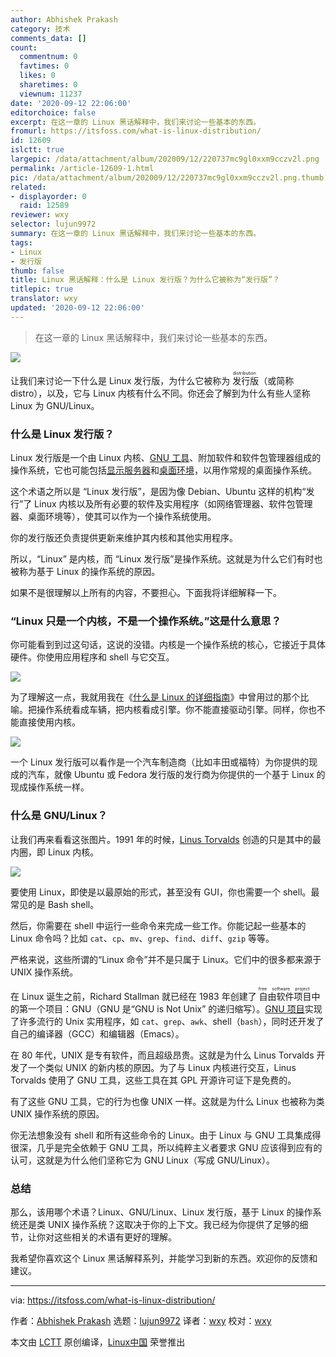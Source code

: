 ```yaml
---
author: Abhishek Prakash
category: 技术
comments_data: []
count:
  commentnum: 0
  favtimes: 0
  likes: 0
  sharetimes: 0
  viewnum: 11237
date: '2020-09-12 22:06:00'
editorchoice: false
excerpt: 在这一章的 Linux 黑话解释中，我们来讨论一些基本的东西。
fromurl: https://itsfoss.com/what-is-linux-distribution/
id: 12609
islctt: true
largepic: /data/attachment/album/202009/12/220737mc9gl0xxm9cczv2l.png
permalink: /article-12609-1.html
pic: /data/attachment/album/202009/12/220737mc9gl0xxm9cczv2l.png.thumb.jpg
related:
- displayorder: 0
  raid: 12589
reviewer: wxy
selector: lujun9972
summary: 在这一章的 Linux 黑话解释中，我们来讨论一些基本的东西。
tags:
- Linux
- 发行版
thumb: false
title: Linux 黑话解释：什么是 Linux 发行版？为什么它被称为“发行版”？
titlepic: true
translator: wxy
updated: '2020-09-12 22:06:00'
---
```



> 
> 在这一章的 Linux 黑话解释中，我们来讨论一些基本的东西。
> 
> 
> 


![](/data/attachment/album/202009/12/220737mc9gl0xxm9cczv2l.png)


让我们来讨论一下什么是 Linux 发行版，为什么它被称为<ruby> 发行版 <rt>  distribution </rt></ruby>（或简称 distro），以及，它与 Linux 内核有什么不同。你还会了解到为什么有些人坚称 Linux 为 GNU/Linux。


### 什么是 Linux 发行版？


Linux 发行版是一个由 Linux 内核、[GNU 工具](https://www.gnu.org/manual/blurbs.html)、附加软件和软件包管理器组成的操作系统，它也可能包括[显示服务器](/article-12589-1.html)和[桌面环境](https://itsfoss.com/what-is-desktop-environment/)，以用作常规的桌面操作系统。


这个术语之所以是 “Linux 发行版”，是因为像 Debian、Ubuntu 这样的机构“发行”了 Linux 内核以及所有必要的软件及实用程序（如网络管理器、软件包管理器、桌面环境等），使其可以作为一个操作系统使用。


你的发行版还负责提供更新来维护其内核和其他实用程序。


所以，“Linux” 是内核，而 “Linux 发行版”是操作系统。这就是为什么它们有时也被称为基于 Linux 的操作系统的原因。


如果不是很理解以上所有的内容，不要担心。下面我将详细解释一下。


### “Linux 只是一个内核，不是一个操作系统。”这是什么意思？


你可能看到到过这句话，这说的没错。内核是一个操作系统的核心，它接近于具体硬件。你使用应用程序和 shell 与它交互。


![](/data/attachment/album/202009/12/220746e3d3yhh03sff3zst.png)


为了理解这一点，我就用我在《[什么是 Linux 的详细指南](https://itsfoss.com/what-is-linux/)》中曾用过的那个比喻。把操作系统看成车辆，把内核看成引擎。你不能直接驱动引擎。同样，你也不能直接使用内核。


![](/data/attachment/album/202009/12/220754r5b5jir27gyj7rw7.png)


一个 Linux 发行版可以看作是一个汽车制造商（比如丰田或福特）为你提供的现成的汽车，就像 Ubuntu 或 Fedora 发行版的发行商为你提供的一个基于 Linux 的现成操作系统一样。


### 什么是 GNU/Linux？


让我们再来看看这张图片。1991 年的时候，[Linus Torvalds](https://itsfoss.com/linus-torvalds-facts/) 创造的只是其中的最内圈，即 Linux 内核。


![](/data/attachment/album/202009/12/220746e3d3yhh03sff3zst.png)


要使用 Linux，即使是以最原始的形式，甚至没有 GUI，你也需要一个 shell。最常见的是 Bash shell。


然后，你需要在 shell 中运行一些命令来完成一些工作。你能记起一些基本的 Linux 命令吗？比如 `cat`、`cp`、`mv`、`grep`、`find`、`diff`、`gzip` 等等。


严格来说，这些所谓的“Linux 命令”并不是只属于 Linux。它们中的很多都来源于 UNIX 操作系统。


在 Linux 诞生之前，Richard Stallman 就已经在 1983 年创建了<ruby> 自由软件项目 <rt>  free software project </rt></ruby>中的第一个项目：GNU（GNU 是“GNU is Not Unix” 的递归缩写）。[GNU 项目](https://www.gnu.org/gnu/thegnuproject.en.html)实现了许多流行的 Unix 实用程序，如 `cat`、`grep`、`awk`、shell（`bash`），同时还开发了自己的编译器（GCC）和编辑器（Emacs）。


在 80 年代，UNIX 是专有软件，而且超级昂贵。这就是为什么 Linus Torvalds 开发了一个类似 UNIX 的新内核的原因。为了与 Linux 内核进行交互，Linus Torvalds 使用了 GNU 工具，这些工具在其 GPL 开源许可证下是免费的。


有了这些 GNU 工具，它的行为也像 UNIX 一样。这就是为什么 Linux 也被称为类 UNIX 操作系统的原因。


你无法想象没有 shell 和所有这些命令的 Linux。由于 Linux 与 GNU 工具集成得很深，几乎是完全依赖于 GNU 工具，所以纯粹主义者要求 GNU 应该得到应有的认可，这就是为什么他们坚称它为 GNU Linux（写成 GNU/Linux）。


### 总结


那么，该用哪个术语？Linux、GNU/Linux、Linux 发行版，基于 Linux 的操作系统还是类 UNIX 操作系统？这取决于你的上下文。我已经为你提供了足够的细节，让你对这些相关的术语有更好的理解。


我希望你喜欢这个 Linux 黑话解释系列，并能学习到新的东西。欢迎你的反馈和建议。




---


via: <https://itsfoss.com/what-is-linux-distribution/>


作者：[Abhishek Prakash](https://itsfoss.com/author/abhishek/) 选题：[lujun9972](https://github.com/lujun9972) 译者：[wxy](https://github.com/wxy) 校对：[wxy](https://github.com/wxy)


本文由 [LCTT](https://github.com/LCTT/TranslateProject) 原创编译，[Linux中国](https://linux.cn/) 荣誉推出